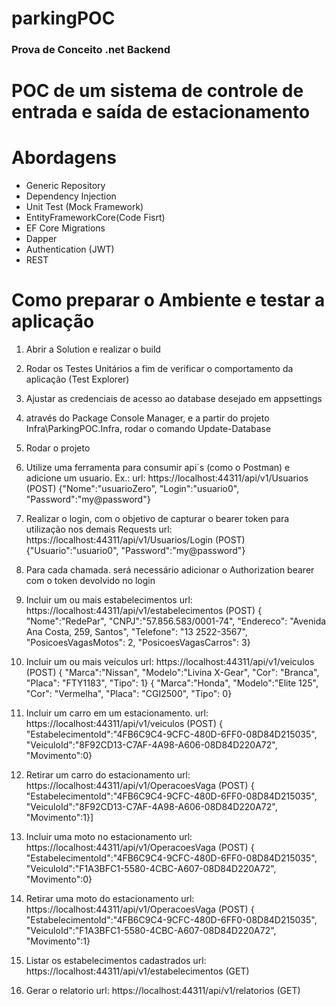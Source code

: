# parkingPOC
### Prova de Conceito .net Backend ###

# POC  de um sistema de controle de entrada e saída de estacionamento

# Abordagens
* Generic Repository
* Dependency Injection
* Unit Test (Mock Framework)
* EntityFrameworkCore(Code Fisrt)
* EF Core Migrations
* Dapper
* Authentication (JWT)
* REST

# Como  preparar o Ambiente e testar a aplicação

1. Abrir a Solution e realizar o build
2. Rodar os Testes Unitários a fim de verificar o comportamento da aplicação (Test Explorer)
3. Ajustar as credenciais de acesso ao database desejado em appsettings
4. através do Package Console Manager, e a partir do projeto Infra\ParkingPOC.Infra, rodar o comando Update-Database
5. Rodar o projeto
6. Utilize uma ferramenta para consumir api´s (como o Postman) e adicione um usuario.
    Ex.:
    url: https://localhost:44311/api/v1/Usuarios (POST)
    {"Nome":"usuarioZero", "Login":"usuario0", "Password":"my@password"}

7. Realizar o login, com o objetivo de capturar o bearer token para utilização nos demais Requests
    url: https://localhost:44311/api/v1/Usuarios/Login (POST)
    {"Usuario":"usuario0", "Password":"my@password"}

8. Para cada chamada. será necessário adicionar o Authorization bearer com o token devolvido no login
9. Incluir um ou mais estabelecimentos 
    url: https://localhost:44311/api/v1/estabelecimentos (POST)
    { "Nome":"RedePar", "CNPJ":"57.856.583/0001-74", "Endereco": "Avenida Ana Costa, 259, Santos", "Telefone": "13 2522-3567", "PosicoesVagasMotos": 2, "PosicoesVagasCarros": 3}
10. Incluir um ou mais veículos
    url: https://localhost:44311/api/v1/veiculos (POST)
    { "Marca":"Nissan", "Modelo":"Livina X-Gear", "Cor": "Branca", "Placa": "FTY1183", "Tipo": 1}
    { "Marca":"Honda", "Modelo":"Elite 125", "Cor": "Vermelha", "Placa": "CGI2500", "Tipo": 0}
11. Incluir um carro em um estacionamento.
    url: https://localhost:44311/api/v1/veiculos (POST)
    { "EstabelecimentoId":"4FB6C9C4-9CFC-480D-6FF0-08D84D215035", "VeiculoId":"8F92CD13-C7AF-4A98-A606-08D84D220A72", "Movimento":0}
12. Retirar um carro do estacionamento
    url: https://localhost:44311/api/v1/OperacoesVaga (POST)
    { "EstabelecimentoId":"4FB6C9C4-9CFC-480D-6FF0-08D84D215035", "VeiculoId":"8F92CD13-C7AF-4A98-A606-08D84D220A72", "Movimento":1}]
13. Incluir uma moto no estacionamento
    url: https://localhost:44311/api/v1/OperacoesVaga (POST)
    { "EstabelecimentoId":"4FB6C9C4-9CFC-480D-6FF0-08D84D215035", "VeiculoId":"F1A3BFC1-5580-4CBC-A607-08D84D220A72", "Movimento":0}
14. Retirar uma moto do estacionamento
    url: https://localhost:44311/api/v1/OperacoesVaga (POST)
     { "EstabelecimentoId":"4FB6C9C4-9CFC-480D-6FF0-08D84D215035", "VeiculoId":"F1A3BFC1-5580-4CBC-A607-08D84D220A72", "Movimento":1}   
15. Listar os estabelecimentos cadastrados
    url: https://localhost:44311/api/v1/estabelecimentos (GET)
16. Gerar o relatorio
    url: https://localhost:44311/api/v1/relatorios (GET)
    

